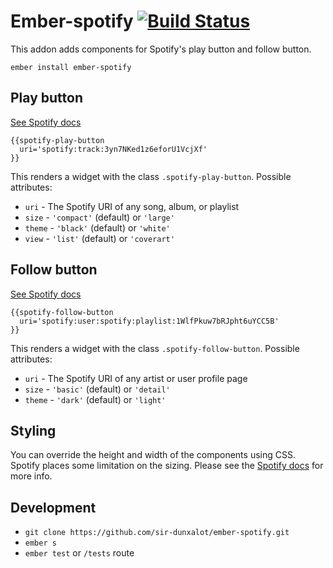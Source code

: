Ember-spotify [![Build Status](https://travis-ci.org/sir-dunxalot/ember-spotify.svg?branch=master)](https://travis-ci.org/sir-dunxalot/ember-spotify)
======

This addon adds components for Spotify's play button and follow button.

```
ember install ember-spotify
```

## Play button

[See Spotify docs](https://developer.spotify.com/technologies/widgets/spotify-play-button/)

```
{{spotify-play-button
  uri='spotify:track:3yn7NKed1z6eforU1VcjXf'
}}
```

This renders a widget with the class `.spotify-play-button`. Possible attributes:

- `uri` - The Spotify URI of any song, album, or playlist
- `size` - `'compact'` (default) or `'large'`
- `theme` - `'black'` (default) or `'white'`
- `view` - `'list'` (default) or `'coverart'`

## Follow button

[See Spotify docs](https://developer.spotify.com/technologies/widgets/spotify-follow-button/)

```
{{spotify-follow-button
  uri='spotify:user:spotify:playlist:1WlfPkuw7bRJpht6uYCC5B'
}}
```

This renders a widget with the class `.spotify-follow-button`. Possible attributes:

- `uri` - The Spotify URI of any artist or user profile page
- `size` - `'basic'` (default) or `'detail'`
- `theme` - `'dark'` (default) or `'light'`

## Styling

You can override the height and width of the components using CSS. Spotify places some limitation on the sizing. Please see the [Spotify docs](https://developer.spotify.com/technologies/widgets/) for more info.

## Development

- `git clone https://github.com/sir-dunxalot/ember-spotify.git`
- `ember s`
- `ember test` or `/tests` route
